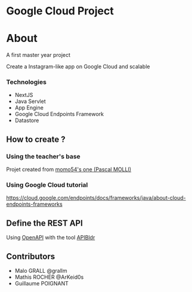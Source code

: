 # Google Cloud Project
# About
A first master year project

Create a Instagram-like app on Google Cloud and scalable

### Technologies
- NextJS
- Java Servlet
- App Engine
- Google Cloud Endpoints Framework
- Datastore


## How to create ?
### Using the teacher's base
Projet created from [momo54's one (Pascal MOLLI)]()

### Using Google Cloud tutorial
https://cloud.google.com/endpoints/docs/frameworks/java/about-cloud-endpoints-frameworks


## Define the REST API
Using [OpenAPI](https://openapi.tools/) with the tool [APIBldr](https://www.apibldr.com/source)

## Contributors
- Malo GRALL @grallm
- Mathis ROCHER @ArKeid0s
- Guillaume POIGNANT